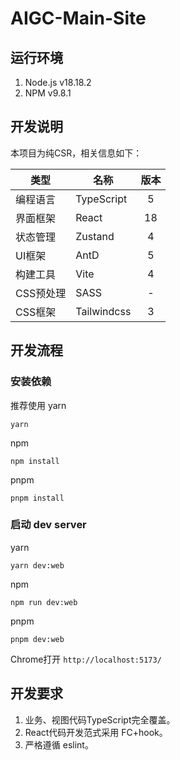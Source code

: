 # AIGC-Main-Site

## 运行环境

1. Node.js v18.18.2
2. NPM v9.8.1

## 开发说明

本项目为纯CSR，相关信息如下：

| 类型      | 名称        | 版本 |
| --------- | ----------- | :--: |
| 编程语言  | TypeScript  |  5   |
| 界面框架  | React       |  18  |
| 状态管理  | Zustand     |  4   |
| UI框架    | AntD        |  5   |
| 构建工具  | Vite        |  4   |
| CSS预处理 | SASS        |  -   |
| CSS框架   | Tailwindcss |  3   |

## 开发流程

### 安装依赖

推荐使用 yarn

```shell
yarn
```

npm

```shell
npm install
```

pnpm

```shell
pnpm install
```

### 启动 dev server

yarn

```shell
yarn dev:web
```

npm

```shell
npm run dev:web
```

pnpm

```shell
pnpm dev:web
```

Chrome打开 `http://localhost:5173/`

## 开发要求

1. 业务、视图代码TypeScript完全覆盖。
2. React代码开发范式采用 FC+hook。
3. 严格遵循 eslint。
